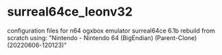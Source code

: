 # surreal64ce_leonv32
configuration files for n64 ogxbox emulator surreal64ce 6.1b
rebuild from scratch using: "Nintendo - Nintendo 64 (BigEndian) (Parent-Clone) (20220606-120123)"
